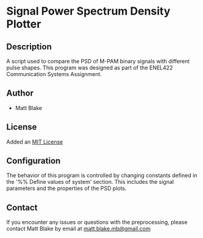 # Signal Power Spectrum Density Plotter

## Description
A script used to compare the PSD of M-PAM binary signals with different pulse shapes.
This program was designed as part of the ENEL422 Communication Systems Assignment.

## Author
+ Matt Blake

## License
Added an [MIT License](LICENSE)

## Configuration
The behavior of this program is controlled by changing constants defined in the
'%% Define values of system' section. This includes the signal parameters and the
properties of the PSD plots.

## Contact
If you encounter any issues or questions with the preprocessing, please contact 
Matt Blake by email at matt.blake.mb@gmail.com
